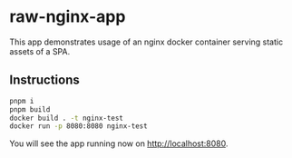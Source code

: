 # raw-nginx-app

This app demonstrates usage of an nginx docker container serving static assets of a SPA.

## Instructions

```sh
pnpm i
pnpm build
docker build . -t nginx-test
docker run -p 8080:8080 nginx-test
```

You will see the app running now on <http://localhost:8080>.
